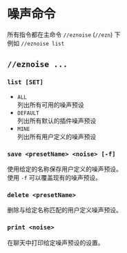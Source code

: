 # 噪声命令

所有指令都在主命令 `//eznoise`  (`//ezn`) 下\
例如 `//eznoise list`

## `//eznoise ...`

### `list [SET]`

* `ALL`\
  列出所有可用的噪声预设
* `DEFAULT`\
  列出所有默认的插件噪声预设
* `MINE`\
  列出所有用户定义的噪声预设

### `save <presetName> <noise> [-f]`

使用给定的名称保存用户定义的噪声预设。\
使用 `-f` 可以覆盖现有的噪声预设。

### `delete <presetName>`

删除与给定名称匹配的用户定义噪声预设。

### `print <noise>`

在聊天中打印给定噪声预设的设置。
